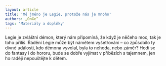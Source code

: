 ```yaml
---
layout: article
title: 'Mé jméno je Legie, protože nás je mnoho'
authors: „OnGe“
tags: 'Materiály a doplňky'
---
```


Legie je zvláštní démon, který nám připomíná, že když je něčeho moc, tak je toho
příliš. Řádění Legie může být námětem vyšetřování – co způsobilo ty divné události,
kdo démona vyvolal, byla to nehoda, nebo
záměr? Hodí se do fantasy i do hororu,
bude se dobře vyjímat v příbězích s tajemnem, jen ho raději nepouštějte k dětem.

